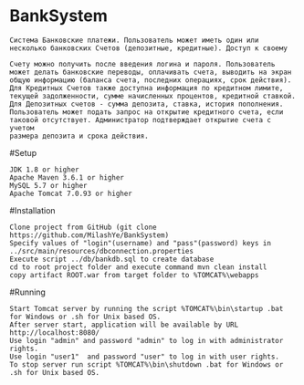 # BankSystem
    Система Банковские платежи. Пользователь может иметь один или
    несколько банковских Счетов (депозитные, кредитные). Доступ к своему
    
    Счету можно получить после введения логина и пароля. Пользователь
    может делать банковские переводы, оплачивать счета, выводить на экран
    общую информацию (баланса счета, последних операциях, срок действия).
    Для Кредитных Счетов также доступна информация по кредитном лимите,
    текущей задолженности, сумме начисленных процентов, кредитной ставкой.
    Для Депозитных счетов - сумма депозита, ставка, история пополнения.
    Пользователь может подать запрос на открытие кредитного счета, если
    таковой отсутствует. Администратор подтверждает открытие счета с учетом
    размера депозита и срока действия.

    
#Setup

    JDK 1.8 or higher
    Apache Maven 3.6.1 or higher
    MySQL 5.7 or higher
    Apache Tomcat 7.0.93 or higher

#Installation

    Clone project from GitHub (git clone https://github.com/MilashYe/BankSystem)
    Specify values of "login"(username) and "pass"(password) keys in ../src/main/resources/dbconnection.properties
    Execute script ../db/bankdb.sql to create database
    cd to root project folder and execute command mvn clean install
    copy artifact ROOT.war from target folder to %TOMCAT%\webapps

#Running

    Start Tomcat server by running the script %TOMCAT%\bin\startup .bat for Windows or .sh for Unix based OS.
    After server start, application will be available by URL http://localhost:8080/
    Use login "admin" and password "admin" to log in with administrator rights.
    Use login "user1"  and password "user" to log in with user rights.
    To stop server run script %TOMCAT%\bin\shutdown .bat for Windows or .sh for Unix based OS.

